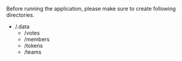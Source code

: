Before running the application, please make sure to create following directories.

- /.data
  - /votes
  - /members
  - /tokens
  - /teams

